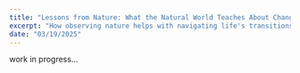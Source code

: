 ```yaml
---
title: "Lessons from Nature: What the Natural World Teaches About Change"
excerpt: "How observing nature helps with navigating life's transitions"
date: "03/19/2025"
---
```


work in progress...
